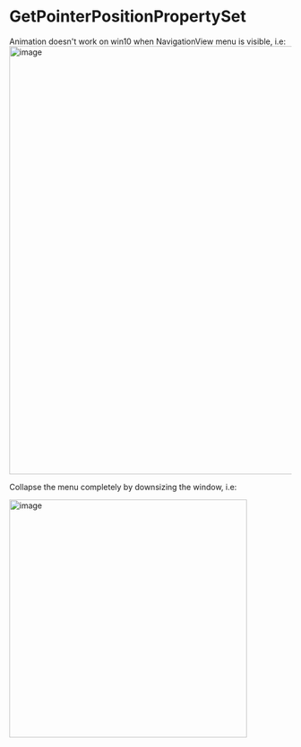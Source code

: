 # GetPointerPositionPropertySet

Animation doesn't work on win10 when NavigationView menu is visible, i.e:
<img width="763" alt="image" src="https://github.com/Manohar-Gunturu/GetPointerPositionPropertySet/assets/6416138/5975a4d0-84b2-405c-b910-21f76996fcdc">

Collapse the menu completely by downsizing the window, i.e:

<img width="424" alt="image" src="https://github.com/Manohar-Gunturu/GetPointerPositionPropertySet/assets/6416138/17cf6f54-6263-4bdf-aea4-af1d0065cdda">

